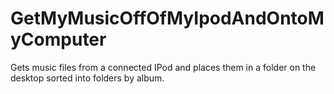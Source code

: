 # GetMyMusicOffOfMyIpodAndOntoMyComputer
Gets music files from a connected IPod and places them in a folder on the desktop sorted into folders by album.
